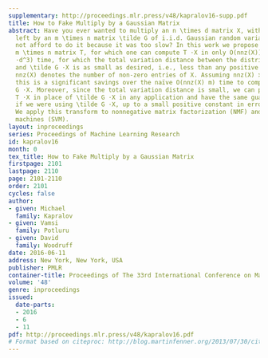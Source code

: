 ```yaml
---
supplementary: http://proceedings.mlr.press/v48/kapralov16-supp.pdf
title: How to Fake Multiply by a Gaussian Matrix
abstract: Have you ever wanted to multiply an n \times d matrix X, with n ≫d, on the
  left by an m \times n matrix \tilde G of i.i.d. Gaussian random variables, but could
  not afford to do it because it was too slow? In this work we propose a new randomized
  m \times n matrix T, for which one can compute T ⋅X in only O(nnz(X)) + \tilde O(m^1.5
  ⋅d^3) time, for which the total variation distance between the distributions T ⋅X
  and \tilde G ⋅X is as small as desired, i.e., less than any positive constant. Here
  nnz(X) denotes the number of non-zero entries of X. Assuming nnz(X) ≫m^1.5 ⋅d^3,
  this is a significant savings over the naïve O(nnz(X) m) time to compute \tilde
  G ⋅X. Moreover, since the total variation distance is small, we can provably use
  T ⋅X in place of \tilde G ⋅X in any application and have the same guarantees as
  if we were using \tilde G ⋅X, up to a small positive constant in error probability.
  We apply this transform to nonnegative matrix factorization (NMF) and support vector
  machines (SVM).
layout: inproceedings
series: Proceedings of Machine Learning Research
id: kapralov16
month: 0
tex_title: How to Fake Multiply by a Gaussian Matrix
firstpage: 2101
lastpage: 2110
page: 2101-2110
order: 2101
cycles: false
author:
- given: Michael
  family: Kapralov
- given: Vamsi
  family: Potluru
- given: David
  family: Woodruff
date: 2016-06-11
address: New York, New York, USA
publisher: PMLR
container-title: Proceedings of The 33rd International Conference on Machine Learning
volume: '48'
genre: inproceedings
issued:
  date-parts:
  - 2016
  - 6
  - 11
pdf: http://proceedings.mlr.press/v48/kapralov16.pdf
# Format based on citeproc: http://blog.martinfenner.org/2013/07/30/citeproc-yaml-for-bibliographies/
---
```

